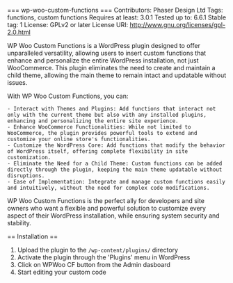 === wp-woo-custom-functions ===
Contributors: Phaser Design Ltd
Tags: functions, custom functions
Requires at least: 3.0.1
Tested up to: 6.6.1
Stable tag: 1
License: GPLv2 or later
License URI: http://www.gnu.org/licenses/gpl-2.0.html

WP Woo Custom Functions is a WordPress plugin designed to offer unparalleled versatility, allowing users to insert custom functions that enhance and personalize the entire WordPress installation, not just WooCommerce. This plugin eliminates the need to create and maintain a child theme, allowing the main theme to remain intact and updatable without issues.

With WP Woo Custom Functions, you can:

    - Interact with Themes and Plugins: Add functions that interact not only with the current theme but also with any installed plugins, enhancing and personalizing the entire site experience.
    - Enhance WooCommerce Functionalities: While not limited to WooCommerce, the plugin provides powerful tools to extend and customize your online store's functionalities.
    - Customize the WordPress Core: Add functions that modify the behavior of WordPress itself, offering complete flexibility in site customization.
    - Eliminate the Need for a Child Theme: Custom functions can be added directly through the plugin, keeping the main theme updatable without disruptions.
    - Ease of Implementation: Integrate and manage custom functions easily and intuitively, without the need for complex code modifications.

WP Woo Custom Functions is the perfect ally for developers and site owners who want a flexible and powerful solution to customize every aspect of their WordPress installation, while ensuring system security and stability.


== Installation ==

1. Upload the plugin to the `/wp-content/plugins/` directory
2. Activate the plugin through the 'Plugins' menu in WordPress
3. Click on WPWoo CF button from the Admin dasboard
4. Start editing your custom code
